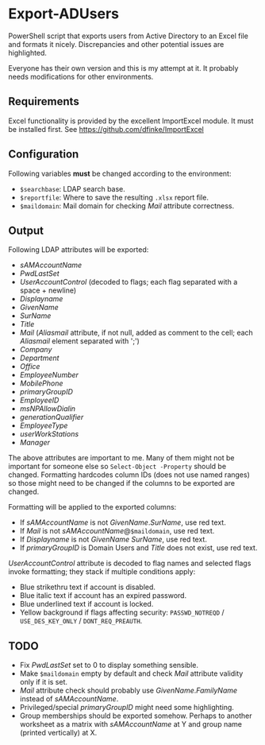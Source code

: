 # Export-ADUsers
PowerShell script that exports users from Active Directory to an Excel file and formats it nicely. Discrepancies and other potential issues are highlighted.

Everyone has their own version and this is my attempt at it. It probably needs modifications for other environments.

## Requirements
Excel functionality is provided by the excellent ImportExcel module. It must be installed first. See https://github.com/dfinke/ImportExcel

## Configuration
Following variables **must** be changed according to the environment:
* `$searchbase`: LDAP search base.
* `$reportfile`: Where to save the resulting `.xlsx` report file.
* `$maildomain`: Mail domain for checking _Mail_ attribute correctness.

## Output
Following LDAP attributes will be exported:
* _sAMAccountName_
* _PwdLastSet_
* _UserAccountControl_ (decoded to flags; each flag separated with a space + newline)
* _Displayname_
* _GivenName_
* _SurName_
* _Title_
* _Mail_ (_Aliasmail_ attribute, if not null, added as comment to the cell; each _Aliasmail_ element separated with ';')
* _Company_
* _Department_
* _Office_
* _EmployeeNumber_
* _MobilePhone_
* _primaryGroupID_
* _EmployeeID_
* _msNPAllowDialin_
* _generationQualifier_
* _EmployeeType_
* _userWorkStations_
* _Manager_

The above attributes are important to me. Many of them might not be important for someone else so `Select-Object -Property` should be changed. Formatting hardcodes column IDs (does not use named ranges) so those might need to be changed if the columns to be exported are changed.

Formatting will be applied to the exported columns:
* If _sAMAccountName_ is not _GivenName_._SurName_, use red text.
* If _Mail_ is not _sAMAccountName_@`$maildomain`, use red text.
* If _Displayname_ is not _GivenName_ _SurName_, use red text.
* If _primaryGroupID_ is Domain Users and _Title_ does not exist, use red text.

_UserAccountControl_ attribute is decoded to flag names and selected flags invoke formatting; they stack if multiple conditions apply:
* Blue strikethru text if account is disabled.
* Blue italic text if account has an expired password.
* Blue underlined text if account is locked.
* Yellow background if flags affecting security: `PASSWD_NOTREQD` / `USE_DES_KEY_ONLY` / `DONT_REQ_PREAUTH`.

## TODO
* Fix _PwdLastSet_ set to 0 to display something sensible.
* Make `$maildomain` empty by default and check _Mail_ attribute validity only if it is set.
* _Mail_ attribute check should probably use _GivenName_._FamilyName_ instead of _sAMAccountName_.
* Privileged/special _primaryGroupID_ might need some highlighting.
* Group memberships should be exported somehow. Perhaps to another worksheet as a matrix with _sAMAccountName_ at Y and group name (printed vertically) at X.
